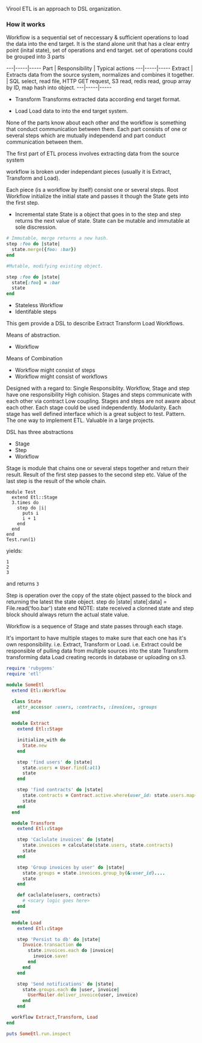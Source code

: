 Virool ETL is an approach to DSL organization.


### How it works

Workflow is a sequential set of neccessary & sufficient operations to load the data into the end target. 
It is the stand alone unit that has a clear entry point (inital state), set of operations and end target.
set of operations could be grouped into 3 parts

---|-----|-----
Part | Responsibility | Typical actions
---|-----|-----
Extract | Extracts data from the source system, normalizes and combines it together. | SQL select, read file, HTTP GET request, S3 read, redis read, group array by ID, map hash into object.
---|-----|-----

* Transform
Transforms extracted data according end target format.


* Load
Load data to into the end target system.

None of the parts know about each other and the workflow is something that conduct communication between them.
Each part consists of one or several steps which are mutually independend and part conduct communication between them.




The first part of ETL process involves extracting data from the source system

workflow is broken under independant pieces (usually it is Extract, Transform and Load).



Each piece (is a workflow by itself) consist one or several steps.
Root Workflow initialize the initial state and passes it though the
State gets into the first step.
* Incremental state
State is a object that goes in to the step and step returns the next value of state.
State can be mutable and immutable at sole discression.

``` ruby
# Immutable, merge returns a new hash.
step :foo do |state|
  state.merge({foo: :bar})
end

#Mutable, modifying existing object.

step :foo do |state|
  state[:foo] = :bar
  state
end
```



* Stateless Workflow
* Identifable steps

This gem provide a DSL to describe Extract Transform Load Workflows.

Means of abstraction.
* Workflow

Means of Combination
* Workflow might consist of steps
* Workflow might consist of workflows


Designed with a regard to:
Single Responsiblity. Workflow, Stage and step have one responsibility
High cohision. Stages and steps communicate with each other via contract
Low coupling. Stages and steps are not aware about each other. Each stage could be used independently.
Modularity. Each stage has well defined interface which is a great subject to test.
Pattern. The one way to implement ETL. Valuable in a large projects.


DSL has three abstractions
* Stage
* Step
* Workflow

Stage is module that chains one or several steps together and return their result. Result of the first step passes to the second step etc. Value of the last step is the result of the whole chain.
```
module Test
  extend Etl::Stage
  3.times do
    step do |i|
      puts i
      i + 1
    end
  end
end
Test.run(1)
```
yields:
```
1
2
3
```
and returns `3`


Step is operation over the copy of the state object passed to the block and returning the latest the state object.
step do |state|
  state[:data] = File.read('foo.bar')
  state
end
NOTE: state received a clonned state and step block should always return the actual state value.

Workflow is a sequence of Stage and state passes through each stage.

It's important to have multiple stages to make sure that each one has it's own responsibility. i.e. Extract, Transform or Load.
i.e.
Extract could be responsible of pulling data from multiple sources into the state
Transform transforming data
Load creating records in database or uploading on s3.


```ruby
require 'rubygems'
require 'etl'

module SomeEtl
  extend Etl::Workflow

  class State
    attr_accessor :users, :contracts, :invoices, :groups
  end

  module Extract
    extend Etl::Stage

    initialize_with do
      State.new
    end

    step 'find users' do |state|
      state.users = User.find(:all)
      state
    end

    step 'find contracts' do |state|
      state.contracts = Contract.active.where(user_id: state.users.map(&:id))
      state
    end
  end

  module Transform
    extend Etl::Stage

    step 'Caclulate invoices' do |state|
      state.invoices = calculate(state.users, state.contracts)
      state
    end

    step 'Group invoices by user' do |state|
      state.groups = state.invoices.group_by(&:user_id)....
      state
    end

    def caclulate(users, contracts)
      # <scary logic goes here>
    end
  end

  module Load
    extend Etl::Stage

    step 'Persist to db' do |state|
      Invoice.transaction do
        state.invoices.each do |invoice|
          invoice.save!
        end
      end
    end

    step 'Send notifications' do |state|
      state.groups.each do |user, invoice|
        UserMailer.deliver_invoice(user, invoice)
      end
    end

  workflow Extract,Transform, Load
end

puts SomeEtl.run.inspect
```



